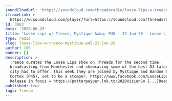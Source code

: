 ```yaml
---
soundCloudUrl: 'https://soundcloud.com/threadsradio/loose-lips-w-treece-mystique-p45'
iframeLink: >-
  https://w.soundcloud.com/player/?url=https://soundcloud.com/threadsradio/loose-lips-w-treece-mystique-p45?fbclid=IwAR2NuCmrcSMjF8P76139DIadxm26NubQlQWOIURnHGwPBje6702f1OTdSA4&color=00aabb&auto_play=false&hide_related=false&show_comments=true&show_user=true&show_reposts=false
id: 3863
date: '2020-06-29'
title: 'Loose Lips w/ Treece, Mystique &amp; P45 - 22-Jun-20 - Loose Lips'
type: radio
slug: loose-lips-w-treece-mystique-p45-22-jun-20
author: 100
banner: []
description: >-
  Treece curates the Loose Lips show on Threads for the second time,
  broadcasting from Manchester and showcasing some of the best DJ talent the
  city has to offer. This week they are joined by Mystique and Bandoe &#038;
  Cortex (P45), set to be a stomper. https://www.facebook.com/LooseLips123
  Release in focus = https://potterpayper.lnk.to/2020VisionSo [...]Read More...
published: true
tags: Treece
---
```

